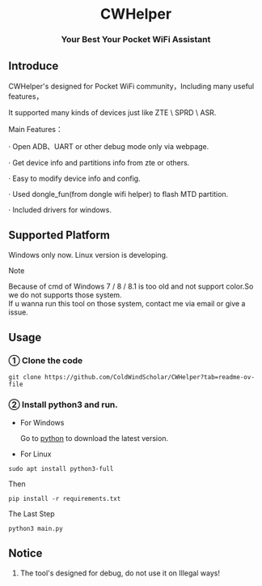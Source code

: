 <div align="center">
<h1 align="center">CWHelper</h1>

### Your Best Your Pocket WiFi Assistant 

</div>

## Introduce 
CWHelper's designed for Pocket WiFi community，Including many useful features，

It supported many kinds of devices just like ZTE \ SPRD \ ASR.

Main Features：

 · Open ADB、UART or other debug mode only via webpage.
 
 · Get device info and partitions info from zte or others.
 
 · Easy to modify device info and config.
 
 · Used dongle_fun(from dongle wifi helper) to flash MTD partition.
 
 · Included drivers for windows.

## Supported Platform

Windows only now.
Linux version is developing.

> [!NOTE]
> Because of cmd of Windows 7 / 8 / 8.1 is too old and not support color.So we do not supports those system.<br>
> If u wanna run this tool on those system, contact me via email or give a issue.

## Usage

### ① Clone the code
```shell
git clone https://github.com/ColdWindScholar/CWHelper?tab=readme-ov-file
```

### ② Install python3 and run.
 * For Windows

   Go to [python](https://python.org) to download the latest version.


 * For Linux
```shell
sudo apt install python3-full
```

Then

```shell
pip install -r requirements.txt
```

The Last Step 

```shell
python3 main.py
```

## Notice

1. The tool's designed for debug, do not use it on Illegal ways!

